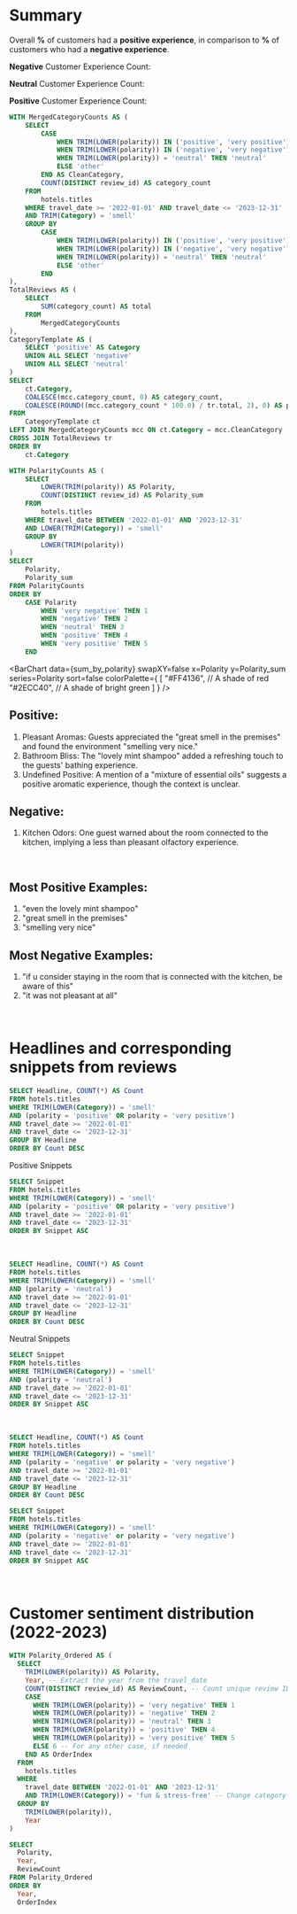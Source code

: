# Summary

Overall **<Value data={polarity_proportions} column=percentage row=2/>%**  of customers had a **positive experience**, in comparison to **<Value data={polarity_proportions} column=percentage row=0/>%** of customers who had a **negative experience**.


**Negative** Customer Experience Count: <Value data={polarity_proportions} column=category_count row=0/> 

**Neutral** Customer Experience Count: <Value data={polarity_proportions} column=category_count row=1/>

**Positive** Customer Experience Count: <Value data={polarity_proportions} column=category_count row=2/> 


```sql polarity_proportions
WITH MergedCategoryCounts AS (
    SELECT
        CASE
            WHEN TRIM(LOWER(polarity)) IN ('positive', 'very positive') THEN 'positive'
            WHEN TRIM(LOWER(polarity)) IN ('negative', 'very negative') THEN 'negative'
            WHEN TRIM(LOWER(polarity)) = 'neutral' THEN 'neutral'
            ELSE 'other'
        END AS CleanCategory,
        COUNT(DISTINCT review_id) AS category_count
    FROM
        hotels.titles
    WHERE travel_date >= '2022-01-01' AND travel_date <= '2023-12-31'
    AND TRIM(Category) = 'smell'
    GROUP BY
        CASE
            WHEN TRIM(LOWER(polarity)) IN ('positive', 'very positive') THEN 'positive'
            WHEN TRIM(LOWER(polarity)) IN ('negative', 'very negative') THEN 'negative'
            WHEN TRIM(LOWER(polarity)) = 'neutral' THEN 'neutral'
            ELSE 'other'
        END
),
TotalReviews AS (
    SELECT
        SUM(category_count) AS total
    FROM
        MergedCategoryCounts
),
CategoryTemplate AS (
    SELECT 'positive' AS Category
    UNION ALL SELECT 'negative'
    UNION ALL SELECT 'neutral'
)
SELECT
    ct.Category,
    COALESCE(mcc.category_count, 0) AS category_count,
    COALESCE(ROUND((mcc.category_count * 100.0) / tr.total, 2), 0) AS percentage
FROM
    CategoryTemplate ct
LEFT JOIN MergedCategoryCounts mcc ON ct.Category = mcc.CleanCategory
CROSS JOIN TotalReviews tr
ORDER BY
    ct.Category
```


```sql sum_by_polarity
WITH PolarityCounts AS (
    SELECT
        LOWER(TRIM(polarity)) AS Polarity,
        COUNT(DISTINCT review_id) AS Polarity_sum
    FROM
        hotels.titles
    WHERE travel_date BETWEEN '2022-01-01' AND '2023-12-31'
    AND LOWER(TRIM(Category)) = 'smell'
    GROUP BY
        LOWER(TRIM(polarity))
)
SELECT
    Polarity,
    Polarity_sum
FROM PolarityCounts
ORDER BY
    CASE Polarity
        WHEN 'very negative' THEN 1
        WHEN 'negative' THEN 2
        WHEN 'neutral' THEN 3
        WHEN 'positive' THEN 4
        WHEN 'very positive' THEN 5
    END
```

<BarChart 
    data={sum_by_polarity} 
    swapXY=false
    x=Polarity
    y=Polarity_sum 
    series=Polarity
    sort=false
    colorPalette={
        [
        "#FF4136", // A shade of red
        "#2ECC40", // A shade of bright green
        ]
    }
/>



## Positive:

1. Pleasant Aromas: Guests appreciated the "great smell in the premises" and found the environment
"smelling very nice."
2. Bathroom Bliss: The "lovely mint shampoo" added a refreshing touch to the guests' bathing
experience.
3. Undefined Positive: A mention of a "mixture of essential oils" suggests a positive aromatic experience,
though the context is unclear.

## Negative:

1. Kitchen Odors: One guest warned about the room connected to the kitchen, implying a less than
pleasant olfactory experience.

<br>

## Most Positive Examples:

1. "even the lovely mint shampoo"
2. "great smell in the premises"
3. "smelling very nice"

 

## Most Negative Examples:

1. "if u consider staying in the room that is connected with the kitchen, be aware of this"
2. "it was not pleasant at all"




<br>


# Headlines and corresponding snippets from reviews

```sql positive_headlines
SELECT Headline, COUNT(*) AS Count
FROM hotels.titles
WHERE TRIM(LOWER(Category)) = 'smell'
AND (polarity = 'positive' OR polarity = 'very positive')
AND travel_date >= '2022-01-01' 
AND travel_date <= '2023-12-31'
GROUP BY Headline
ORDER BY Count DESC
```

Positive Snippets
```sql positive_snippets
SELECT Snippet
FROM hotels.titles
WHERE TRIM(LOWER(Category)) = 'smell'
AND (polarity = 'positive' OR polarity = 'very positive')
AND travel_date >= '2022-01-01' 
AND travel_date <= '2023-12-31'
ORDER BY Snippet ASC
```

<Tabs>
    <Tab label="Positive Headlines">
        <DataTable data="{positive_headlines}" search="true" rows=18 rowShading=true/>
    </Tab>
    <Tab label="Positive Snippets">
        <DataTable data="{positive_snippets}" search="true" rows=18 rowShading=true/>
    </Tab>
</Tabs>

<br>

```sql neutral_headlines
SELECT Headline, COUNT(*) AS Count
FROM hotels.titles
WHERE TRIM(LOWER(Category)) = 'smell'
AND (polarity = 'neutral')
AND travel_date >= '2022-01-01' 
AND travel_date <= '2023-12-31'
GROUP BY Headline
ORDER BY Count DESC
```

Neutral Snippets
```sql neutral_snippets
SELECT Snippet
FROM hotels.titles
WHERE TRIM(LOWER(Category)) = 'smell'
AND (polarity = 'neutral')
AND travel_date >= '2022-01-01' 
AND travel_date <= '2023-12-31'
ORDER BY Snippet ASC
```

<Tabs>
    <Tab label="Neutral Headlines">
        <DataTable data="{neutral_headlines}" search="true" rows=40 rowShading=true/>
    </Tab>
    <Tab label="Neutral Snippets">
        <DataTable data="{neutral_snippets}" search="true" rows=15 rowShading=true/>
    </Tab>
</Tabs>

<br>

```sql negative_headlines
SELECT Headline, COUNT(*) AS Count
FROM hotels.titles
WHERE TRIM(LOWER(Category)) = 'smell'
AND (polarity = 'negative' or polarity = 'very negative')
AND travel_date >= '2022-01-01' 
AND travel_date <= '2023-12-31'
GROUP BY Headline
ORDER BY Count DESC
```

```sql negative_snippets
SELECT Snippet
FROM hotels.titles
WHERE TRIM(LOWER(Category)) = 'smell'
AND (polarity = 'negative' or polarity = 'very negative')
AND travel_date >= '2022-01-01' 
AND travel_date <= '2023-12-31'
ORDER BY Snippet ASC
```

<Tabs>
    <Tab label="Negative Headlines">
        <DataTable data="{negative_headlines}" search="true" rows=40 rowShading=true/>
    </Tab>
    <Tab label="Negative Snippets">
        <DataTable data="{negative_snippets}" search="true" rows=15 rowShading=true/>
    </Tab>
</Tabs>

<br>

# Customer sentiment distribution (2022-2023)

```sql sentiment_distribution
WITH Polarity_Ordered AS (
  SELECT
    TRIM(LOWER(polarity)) AS Polarity,
    Year, -- Extract the year from the travel_date
    COUNT(DISTINCT review_id) AS ReviewCount, -- Count unique review IDs
    CASE
      WHEN TRIM(LOWER(polarity)) = 'very negative' THEN 1
      WHEN TRIM(LOWER(polarity)) = 'negative' THEN 2
      WHEN TRIM(LOWER(polarity)) = 'neutral' THEN 3
      WHEN TRIM(LOWER(polarity)) = 'positive' THEN 4
      WHEN TRIM(LOWER(polarity)) = 'very positive' THEN 5
      ELSE 6 -- For any other case, if needed
    END AS OrderIndex
  FROM
    hotels.titles
  WHERE
    travel_date BETWEEN '2022-01-01' AND '2023-12-31'
    AND TRIM(LOWER(Category)) = 'fun & stress-free' -- Change category as needed
  GROUP BY
    TRIM(LOWER(polarity)), 
    Year
)

SELECT
  Polarity,
  Year,
  ReviewCount
FROM Polarity_Ordered
ORDER BY
  Year,
  OrderIndex
```

<BarChart 
    data={sentiment_distribution} 
    x="Polarity" 
    y="ReviewCount"
    series="Year" 
    groupBy="Year" 
    type="grouped"
    sort=false
/>